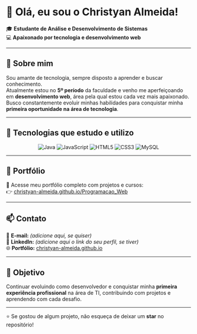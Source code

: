 # 👋 Olá, eu sou o Christyan Almeida!

🎓 **Estudante de Análise e Desenvolvimento de Sistemas**  
💻 **Apaixonado por tecnologia e desenvolvimento web**

---

## 🚀 Sobre mim

Sou amante de tecnologia, sempre disposto a aprender e buscar conhecimento.  
Atualmente estou no **5º período** da faculdade e venho me aperfeiçoando em **desenvolvimento web**, área pela qual estou cada vez mais apaixonado.  
Busco constantemente evoluir minhas habilidades para conquistar minha **primeira oportunidade na área de tecnologia**.  

---

## 🧠 Tecnologias que estudo e utilizo

<div align="center">

![Java](https://img.shields.io/badge/Java-%23ED8B00.svg?style=for-the-badge&logo=openjdk&logoColor=white)
![JavaScript](https://img.shields.io/badge/JavaScript-%23323330.svg?style=for-the-badge&logo=javascript&logoColor=%23F7DF1E)
![HTML5](https://img.shields.io/badge/HTML5-%23E34F26.svg?style=for-the-badge&logo=html5&logoColor=white)
![CSS3](https://img.shields.io/badge/CSS3-%231572B6.svg?style=for-the-badge&logo=css3&logoColor=white)
![MySQL](https://img.shields.io/badge/MySQL-%2300f.svg?style=for-the-badge&logo=mysql&logoColor=white)

</div>

---

## 📂 Portfólio

🔗 Acesse meu portfólio completo com projetos e cursos:  
👉 [christyan-almeida.github.io/Programacao_Web](https://christyan-almeida.github.io/Programacao_Web/#cursos)

---

## 📫 Contato

📧 **E-mail:** *(adicione aqui, se quiser)*  
💼 **LinkedIn:** *(adicione aqui o link do seu perfil, se tiver)*  
🌐 **Portfólio:** [christyan-almeida.github.io](https://christyan-almeida.github.io/Programacao_Web/#cursos)

---

## 🌱 Objetivo

Continuar evoluindo como desenvolvedor e conquistar minha **primeira experiência profissional** na área de TI, contribuindo com projetos e aprendendo com cada desafio.

---

⭐ Se gostou de algum projeto, não esqueça de deixar um **star** no repositório!  
